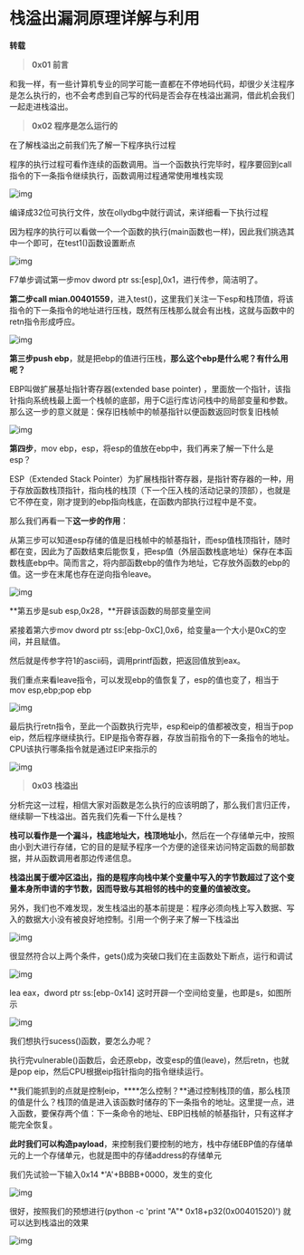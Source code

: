 # 栈溢出漏洞原理详解与利用

**转载**


> **0x01 前言**

和我一样，有一些计算机专业的同学可能一直都在不停地码代码，却很少关注程序是怎么执行的，也不会考虑到自己写的代码是否会存在栈溢出漏洞，借此机会我们一起走进栈溢出。

> **0x02 程序是怎么运行的**

在了解栈溢出之前我们先了解一下程序执行过程

程序的执行过程可看作连续的函数调用。当一个函数执行完毕时，程序要回到call指令的下一条指令继续执行，函数调用过程通常使用堆栈实现

![img](https://wqby-1304194722.cos.ap-nanjing.myqcloud.com/img/eaf81a4c510fd9f9f69912d71b5fa92c2934a47e.png@f_auto)

编译成32位可执行文件，放在ollydbg中就行调试，来详细看一下执行过程

因为程序的执行可以看做一个一个函数的执行(main函数也一样)，因此我们挑选其中一个即可，在test1()函数设置断点

![img](https://wqby-1304194722.cos.ap-nanjing.myqcloud.com/img/9345d688d43f8794354500ba976973f21ad53a60.jpeg@f_auto)

F7单步调试第一步mov dword ptr ss:[esp],0x1，进行传参，简洁明了。

**第二步call mian.00401559**，进入test()，这里我们关注一下esp和栈顶值，将该指令的下一条指令的地址进行压栈，既然有压栈那么就会有出栈，这就与函数中的retn指令形成呼应。

![img](https://wqby-1304194722.cos.ap-nanjing.myqcloud.com/img/b3119313b07eca801e552705d551eadba044837c.jpeg@f_auto)

**第三步push ebp**，就是把ebp的值进行压栈，**那么这个ebp是什么呢？有什么用呢？**

EBP叫做扩展基址指针寄存器(extended base pointer) ，里面放一个指针，该指针指向系统栈最上面一个栈帧的底部，用于C运行库访问栈中的局部变量和参数。那么这一步的意义就是：保存旧栈帧中的帧基指针以便函数返回时恢复旧栈帧

![img](https://wqby-1304194722.cos.ap-nanjing.myqcloud.com/img/1b4c510fd9f9d72adbd0f69490585532359bbb78.jpeg@f_auto)

**第四步**，mov ebp，esp，将esp的值放在ebp中，我们再来了解一下什么是esp？

ESP（Extended Stack Pointer）为扩展栈指针寄存器，是指针寄存器的一种，用于存放函数栈顶指针，指向栈的栈顶（下一个压入栈的活动记录的顶部），也就是它不停在变，刚才提到的ebp指向栈底，在函数内部执行过程中是不变。

那么我们再看一下**这一步的作用**：

从第三步可以知道esp存储的值是旧栈帧中的帧基指针，而esp值栈顶指针，随时都在变，因此为了函数结束后能恢复，把esp值（外层函数栈底地址）保存在本函数栈底ebp中。简而言之，将内部函数ebp的值作为地址，它存放外函数的ebp的值。这一步在末尾也存在逆向指令leave。

![img](https://wqby-1304194722.cos.ap-nanjing.myqcloud.com/img/3c6d55fbb2fb4316d2adf93f65d63b2508f7d3ba.jpeg@f_auto)

**第五步是sub esp,0x28，**开辟该函数的局部变量空间

紧接着第六步mov dword ptr ss:[ebp-0xC],0x6，给变量a一个大小是0xC的空间，并且赋值。

然后就是传参字符1的ascii码，调用printf函数，把返回值放到eax。

我们重点来看leave指令，可以发现ebp的值恢复了，esp的值也变了，相当于mov esp,ebp;pop ebp

![img](https://wqby-1304194722.cos.ap-nanjing.myqcloud.com/img/d1160924ab18972ba7fc9ef5a3bf068f9f510a47.jpeg@f_auto)

最后执行retn指令，至此一个函数执行完毕，esp和eip的值都被改变，相当于pop eip，然后程序继续执行。EIP是指令寄存器，存放当前指令的下一条指令的地址。CPU该执行哪条指令就是通过EIP来指示的

![img](https://wqby-1304194722.cos.ap-nanjing.myqcloud.com/img/5366d0160924ab1818a15b0a71889bcb7a890bd4.jpeg@f_auto)

> **0x03 栈溢出**

分析完这一过程，相信大家对函数是怎么执行的应该明朗了，那么我们言归正传，继续聊一下栈溢出。首先我们先看一下什么是栈？

**栈可以看作是一个漏斗，栈底地址大，栈顶地址小**，然后在一个存储单元中，按照由小到大进行存储，它的目的是赋予程序一个方便的途径来访问特定函数的局部数据，并从函数调用者那边传递信息。

**栈溢出属于缓冲区溢出，指的是程序向栈中某个变量中写入的字节数超过了这个变量本身所申请的字节数，因而导致与其相邻的栈中的变量的值被改变。**

另外，我们也不难发现，发生栈溢出的基本前提是：程序必须向栈上写入数据、写入的数据大小没有被良好地控制。引用一个例子来了解一下栈溢出

![img](https://wqby-1304194722.cos.ap-nanjing.myqcloud.com/img/4034970a304e251f2330960f9af4b4117d3e53fe.png@f_auto)

很显然符合以上两个条件，gets()成为突破口我们在主函数处下断点，运行和调试

![img](https://wqby-1304194722.cos.ap-nanjing.myqcloud.com/img/314e251f95cad1c817a78e303a4c1a0fc93d5105.jpeg@f_auto)

lea eax，dword ptr ss:[ebp-0x14] 这时开辟一个空间给变量，也即是s，如图所示

![img](https://wqby-1304194722.cos.ap-nanjing.myqcloud.com/img/2f738bd4b31c870153afe1ce190de3290708ff72.jpeg@f_auto)

我们想执行sucess()函数，要怎么办呢？

执行完vulnerable()函数后，会还原ebp，改变esp的值(leave)，然后retn，也就是pop eip，然后CPU根据eip指针指向的指令继续运行。

**我们能抓到的点就是控制eip，****怎么控制？**通过控制栈顶的值，那么栈顶的值是什么？栈顶的值是进入该函数时储存的下一条指令的地址。这里提一点，进入函数，要保存两个值：下一条命令的地址、EBP旧栈帧的帧基指针，只有这样才能完全恢复。

**此时我们可以构造payload**，来控制我们要控制的地方，栈中存储EBP值的存储单元的上一个存储单元，也就是图中的存储address的存储单元

我们先试验一下输入0x14 *'A'+BBBB+0000，发生的变化

![img](https://wqby-1304194722.cos.ap-nanjing.myqcloud.com/img/9e3df8dcd100baa193bad8b17862c414c9fc2e9a.jpeg@f_auto)

很好，按照我们的预想进行(python -c 'print "A"* 0x18+p32(0x00401520)') 就可以达到栈溢出的效果

![img](https://wqby-1304194722.cos.ap-nanjing.myqcloud.com/img/3801213fb80e7becf4461220115cc43e99506bcf.jpeg@f_auto)